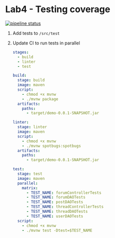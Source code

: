 # Lab4 - Testing coverage

[![pipeline status](https://gitlab.com/Sh3B0/sqr-lab4/badges/main/pipeline.svg)](https://gitlab.com/Sh3B0/sqr-lab1/-/commits/main)

1. Add tests to `/src/test`

2. Update CI to run tests in parallel

   ```yaml
   stages:
     - build
     - linter
     - test
   
   build:
     stage: build
     image: maven
     script:
       - chmod +x mvnw
       - ./mvnw package
     artifacts:
       paths:
         - target/demo-0.0.1-SNAPSHOT.jar
   
   linter:
     stage: linter
     image: maven
     script:
       - chmod +x mvnw
       - ./mvnw spotbugs:spotbugs
     artifacts:
       paths:
         - target/demo-0.0.1-SNAPSHOT.jar
   
   test:
     stage: test
     image: maven
     parallel:
       matrix:
         - TEST_NAME: forumControllerTests
         - TEST_NAME: forumDAOTests
         - TEST_NAME: postDAOTests
         - TEST_NAME: threadControllerTests
         - TEST_NAME: threadDAOTests
         - TEST_NAME: userDAOTests
     script:
       - chmod +x mvnw
       - ./mvnw test -Dtest=$TEST_NAME
   ```
